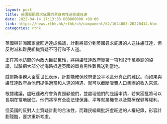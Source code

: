 ```yaml
---
layout: post
title: 英國擬把尋求庇護的單身男性送往盧旺達
date: 2022-04-14 17:13:33.000000000 +08:00
link: https://news.rthk.hk/rthk/ch/component/k2/1644003-20220414.htm
categories: rthk
---
```


英國與非洲國家盧旺達達成協議，計劃將部分到英國尋求庇護的人送往盧旺達，但反對派和難民組織質疑不可行和不人道。

正在當地訪問的內政大臣彭黛玲，將與盧旺達政府簽署一項1億2千萬英鎊的協議，試驗把大部分從海路抵達英國的單身男性難民送到當地。

威爾斯事務大臣夏世民表示，計劃能確保政府更公平地區分真正的難民。而如果與盧旺達政府為他們提供適當和人道的待遇，就可以截斷販賣人口集團的收入來源。

根據建議，盧旺達政府會負責照顧他們，並處理他們的庇護申請，若果獲批將可以長期在當地居住，他們將享有全面法律保護、平等就業機會以及醫療保健等權利。

但英國的反對人士質疑計劃的合法性，而難民組織批評盧旺達的人權紀錄，形容計劃殘酷，要求重新考慮。
